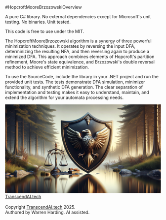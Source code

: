 #HopcroftMooreBrzozowskiOverview

A pure C# library. No external dependencies except for Microsoft's unit testing. No binaries. Unit tested.

This code is free to use under the MIT.

The HopcroftMooreBrzozowski algorithm is a synergy of three powerful minimization techniques. It operates by reversing the input DFA, determinizing the resulting NFA, and then reversing again to produce a minimized DFA. This approach combines elements of Hopcroft's partition refinement, Moore's state equivalence, and Brzozowski's double reversal method to achieve efficient minimization.

To use the SourceCode, include the library in your .NET project and run the provided unit tests. The tests demonstrate DFA simulation, minimizer functionality, and synthetic DFA generation. The clear separation of implementation and testing makes it easy to understand, maintain, and extend the algorithm for your automata processing needs.

![AI Image](aiimage.jpg)
[TranscendAI.tech](https://TranscendAI.tech)<br>
<br>
Copyright [TranscendAI.tech](https://TranscendAI.tech) 2025.</br>
Authored by Warren Harding. AI assisted.